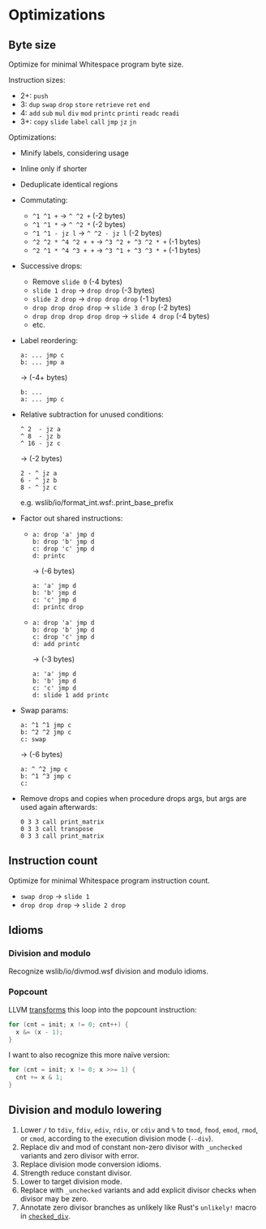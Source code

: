 # Optimizations

## Byte size

Optimize for minimal Whitespace program byte size.

Instruction sizes:

- 2+: `push`
- 3: `dup` `swap` `drop` `store` `retrieve` `ret` `end`
- 4: `add` `sub` `mul` `div` `mod` `printc` `printi` `readc` `readi`
- 3+: `copy` `slide` `label` `call` `jmp` `jz` `jn`

Optimizations:

- Minify labels, considering usage

- Inline only if shorter

- Deduplicate identical regions

- Commutating:

  - `^1 ^1 +` -> `^ ^2 +` (-2 bytes)
  - `^1 ^1 *` -> `^ ^2 *` (-2 bytes)
  - `^1 ^1 - jz l` -> `^ ^2 - jz l` (-2 bytes)
  - `^2 ^2 * ^4 ^2 + +` -> `^3 ^2 + ^3 ^2 * +` (-1 bytes)
  - `^2 ^1 * ^4 ^3 + +` -> `^3 ^1 + ^3 ^3 * +` (-1 bytes)

- Successive drops:

  - Remove `slide 0` (-4 bytes)
  - `slide 1 drop` -> `drop drop` (-3 bytes)
  - `slide 2 drop` -> `drop drop drop` (-1 bytes)
  - `drop drop drop drop` -> `slide 3 drop` (-2 bytes)
  - `drop drop drop drop drop` -> `slide 4 drop` (-4 bytes)
  - etc.

- Label reordering:

  ```wsa
  a: ... jmp c
  b: ... jmp a
  ```

  -> (-4+ bytes)

  ```wsa
  b: ...
  a: ... jmp c
  ```

- Relative subtraction for unused conditions:

  ```wsa
  ^ 2  - jz a
  ^ 8  - jz b
  ^ 16 - jz c
  ```

  -> (-2 bytes)

  ```wsa
  2 - ^ jz a
  6 - ^ jz b
  8 - ^ jz c
  ```

  e.g. wslib/io/format_int.wsf:.print_base_prefix

- Factor out shared instructions:

  - ```wsa
    a: drop 'a' jmp d
    b: drop 'b' jmp d
    c: drop 'c' jmp d
    d: printc
    ```

    -> (-6 bytes)

    ```wsa
    a: 'a' jmp d
    b: 'b' jmp d
    c: 'c' jmp d
    d: printc drop
    ```

  - ```wsa
    a: drop 'a' jmp d
    b: drop 'b' jmp d
    c: drop 'c' jmp d
    d: add printc
    ```

    -> (-3 bytes)

    ```wsa
    a: 'a' jmp d
    b: 'b' jmp d
    c: 'c' jmp d
    d: slide 1 add printc
    ```

- Swap params:

    ```wsa
    a: ^1 ^1 jmp c
    b: ^2 ^2 jmp c
    c: swap
    ```

    -> (-6 bytes)

    ```wsa
    a: ^ ^2 jmp c
    b: ^1 ^3 jmp c
    c:
    ```

- Remove drops and copies when procedure drops args, but args are used
  again afterwards:

  ```wsa
  0 3 3 call print_matrix
  0 3 3 call transpose
  0 3 3 call print_matrix
  ```

## Instruction count

Optimize for minimal Whitespace program instruction count.

- `swap drop` -> `slide 1`
- `drop drop drop` -> `slide 2 drop`

## Idioms

### Division and modulo

Recognize wslib/io/divmod.wsf division and modulo idioms.

### Popcount

LLVM [transforms](https://github.com/llvm/llvm-project/blob/main/llvm/lib/Transforms/Scalar/LoopIdiomRecognize.cpp#L1449)
this loop into the popcount instruction:

```c
for (cnt = init; x != 0; cnt++) {
  x &= (x - 1);
}
```

I want to also recognize this more naïve version:

```c
for (cnt = init; x != 0; x >>= 1) {
  cnt += x & 1;
}
```

## Division and modulo lowering

1. Lower `/` to `tdiv`, `fdiv`, `ediv`, `rdiv`, or `cdiv` and `%` to
   `tmod`, `fmod`, `emod`, `rmod`, or `cmod`, according to the execution
   division mode (`--div`).
2. Replace div and mod of constant non-zero divisor with `_unchecked`
   variants and zero divisor with error.
3. Replace division mode conversion idioms.
4. Strength reduce constant divisor.
5. Lower to target division mode.
6. Replace with `_unchecked` variants and add explicit divisor checks
   when divisor may be zero.
7. Annotate zero divisor branches as unlikely like Rust's `unlikely!`
   macro in [`checked_div`](https://doc.rust-lang.org/src/core/num/int_macros.rs.html#519).
